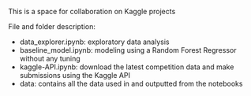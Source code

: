 This is a space for collaboration on Kaggle projects

File and folder description:
 - data_explorer.ipynb:  exploratory data analysis
 - baseline_model.ipynb: modeling using a Random Forest Regressor without any tuning
 - kaggle-API.ipynb:     download the latest competition data and make submissions using the Kaggle API
 - data:                 contains all the data used in and outputted from the notebooks